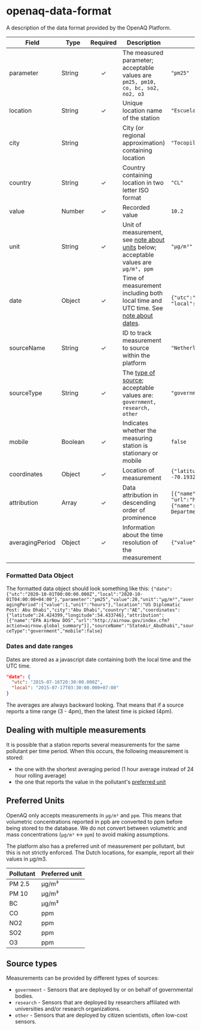 # openaq-data-format
A description of the data format provided by the OpenAQ Platform.

|Field|Type|Required|Description|Example|
|---|---|:---:|---|---|
|parameter|String|✓|The measured parameter; acceptable values are `pm25, pm10, co, bc, so2, no2, o3`|`"pm25"`|
|location|String|✓|Unique location name of the station|`"Escuela E-10"`|
|city|String||City (or regional approximation) containing location|`"Tocopilla"`|
|country|String|✓|Country containing location in two letter ISO format|`"CL"`|
|value|Number|✓|Recorded value|`10.2`|
|unit|String|✓|Unit of measurement, see [note about units](https://github.com/openaq/openaq-data-format#preferred-units) below; acceptable values are `µg/m³, ppm`|`"µg/m³"`|
|date|Object|✓|Time of measurement including both local time and UTC time. See [note about dates](https://github.com/openaq/openaq-data-format#dates-and-date-ranges).|`{"utc":"2015-10-26T17:00:00.000Z", "local": "2015-10-26T14:00:00-03:00"}`|
|sourceName|String|✓|ID to track measurement to source within the platform|`"Netherlands"`|
|sourceType|String|✓|The [type of source](https://github.com/openaq/openaq-data-format#source-types); acceptable values are: `government, research, other` | `"government"` |
|mobile|Boolean|✓|Indicates whether the measuring station is stationary or mobile|`false`|
|coordinates|Object|✓|Location of measurement|`{"latitude": -22.087, "longitude": -70.193253}`|
|attribution|Array|✓|Data attribution in descending order of prominence|`[{"name": "TCEQ", "url":"http://www.tceq.state.tx.us"}, {"name": "City of Houston Health Department"}]`|
|averagingPeriod|Object|✓|Information about the time resolution of the measurement|`{"value": 1, "unit": "hours"}`|

### Formatted Data Object
The formatted data object should look something like this:
```{"date":{"utc":"2020-10-01T00:00:00.000Z","local":"2020-10-01T04:00:00+04:00"},"parameter":"pm25","value":20,"unit":"µg/m³","averagingPeriod":{"value":1,"unit":"hours"},"location":"US Diplomatic Post: Abu Dhabi","city":"Abu Dhabi","country":"AE","coordinates":{"latitude":24.424399,"longitude":54.433746},"attribution":[{"name":"EPA AirNow DOS","url":"http://airnow.gov/index.cfm?action=airnow.global_summary"}],"sourceName":"StateAir_AbuDhabi","sourceType":"government","mobile":false}```

### Dates and date ranges
Dates are stored as a javascript date containing both the local time and the UTC time.

```json
"date": {
  "utc": "2015-07-16T20:30:00.000Z",
  "local": "2015-07-17T03:30:00.000+07:00"
}
```

The averages are always backward looking. That means that if a source reports a time range (3 - 4pm), then the latest time is picked (4pm).

## Dealing with multiple measurements
It is possible that a station reports several measurements for the same pollutant per time period. When this occurs, the following measurement is stored:

- the one with the shortest averaging period (1 hour average instead of 24 hour rolling average)
- the one that reports the value in the pollutant's [preferred unit](https://github.com/openaq/openaq-data-format#preferred-units)

## Preferred Units
OpenAQ only accepts measurements in `µg/m³` and `ppm`. This means that volumetric concentrations reported in ppb are converted to ppm before being stored to the database. We do not convert between volumetric and mass concentrations (`µg/m³` <-> `ppm`) to avoid making assumptions.

The platform also has a preferred unit of measurement per pollutant, but this is not strictly enforced. The Dutch locations, for example, report all their values in µg/m3.

|Pollutant|Preferred unit|
|---|---|
|PM 2.5|µg/m³|
|PM 10|µg/m³|
|BC|µg/m³|
|CO|ppm|
|NO2|ppm|
|SO2|ppm|
|O3|ppm|

## Source types
Measurements can be provided by different types of sources:

- `government` - Sensors that are deployed by or on behalf of governmental bodies.
- `research` - Sensors that are deployed by researchers affiliated with universities and/or research organizations.
- `other` - Sensors that are deployed by citizen scientists, often low-cost sensors.
